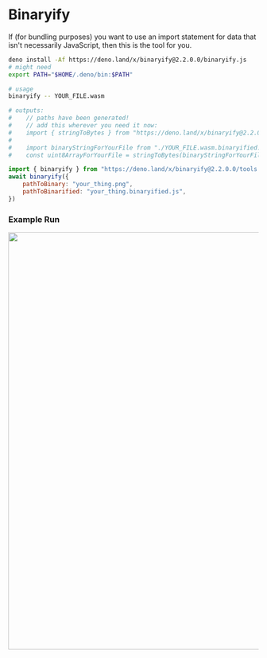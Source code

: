 # Binaryify

If (for bundling purposes) you want to use an import statement for data that isn't necessarily JavaScript, then this is the tool for you.

```sh
deno install -Af https://deno.land/x/binaryify@2.2.0.0/binaryify.js
# might need
export PATH="$HOME/.deno/bin:$PATH"

# usage
binaryify -- YOUR_FILE.wasm

# outputs:
#    // paths have been generated!
#    // add this wherever you need it now:
#    import { stringToBytes } from "https://deno.land/x/binaryify@2.2.0.0/tools.js"
#
#    import binaryStringForYourFile from "./YOUR_FILE.wasm.binaryified.js"
#    const uint8ArrayForYourFile = stringToBytes(binaryStringForYourFile)
```

```js
import { binaryify } from "https://deno.land/x/binaryify@2.2.0.0/tools.js"
await binaryify({
    pathToBinary: "your_thing.png",
    pathToBinarified: "your_thing.binaryified.js",
})
```

### Example Run 

<img width="839" src="https://user-images.githubusercontent.com/17692058/215970396-87775193-7657-4794-a4ba-2feafe62ec3c.png">
